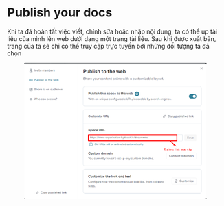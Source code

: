 # Publish your docs

Khi ta đã hoàn tất việc viết, chỉnh sửa hoặc nhập nội dung, ta có thể up tài liệu của mình lên web dưới dạng một trang tài liệu. Sau khi được xuất bản, trang của ta sẽ chỉ có thể truy cập trực tuyến bởi những đối tượng ta đã chọn

<figure><img src="../.gitbook/assets/Screenshot_1.png" alt=""><figcaption></figcaption></figure>
